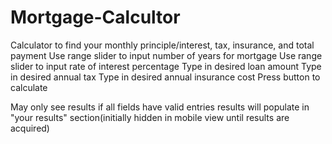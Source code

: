 # Mortgage-Calcultor
Calculator to find your monthly principle/interest, tax, insurance, and total payment
Use range slider to input number of years for mortgage
Use range slider to input rate of interest percentage
Type in desired loan amount
Type in desired annual tax
Type in desired annual insurance cost
Press button to calculate

May only see results if all fields have valid entries
results will populate in "your results" section(initially hidden in mobile view until results are acquired)
